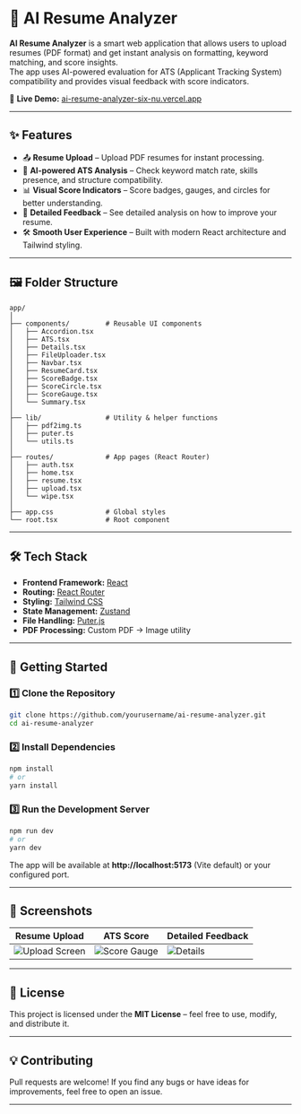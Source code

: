 # 📄 AI Resume Analyzer

**AI Resume Analyzer** is a smart web application that allows users to upload resumes (PDF format) and get instant analysis on formatting, keyword matching, and score insights.  
The app uses AI-powered evaluation for ATS (Applicant Tracking System) compatibility and provides visual feedback with score indicators.

🔗 **Live Demo:** [ai-resume-analyzer-six-nu.vercel.app](https://ai-resume-analyzer-six-nu.vercel.app/)

---

## ✨ Features

- 📤 **Resume Upload** – Upload PDF resumes for instant processing.
- 🧠 **AI-powered ATS Analysis** – Check keyword match rate, skills presence, and structure compatibility.
- 📊 **Visual Score Indicators** – Score badges, gauges, and circles for better understanding.
- 📜 **Detailed Feedback** – See detailed analysis on how to improve your resume.
- 🛠 **Smooth User Experience** – Built with modern React architecture and Tailwind styling.

---

## 🖼 Folder Structure

```
app/
│
├── components/         # Reusable UI components
│   ├── Accordion.tsx
│   ├── ATS.tsx
│   ├── Details.tsx
│   ├── FileUploader.tsx
│   ├── Navbar.tsx
│   ├── ResumeCard.tsx
│   ├── ScoreBadge.tsx
│   ├── ScoreCircle.tsx
│   ├── ScoreGauge.tsx
│   └── Summary.tsx
│
├── lib/                # Utility & helper functions
│   ├── pdf2img.ts
│   ├── puter.ts
│   └── utils.ts
│
├── routes/             # App pages (React Router)
│   ├── auth.tsx
│   ├── home.tsx
│   ├── resume.tsx
│   ├── upload.tsx
│   └── wipe.tsx
│
├── app.css             # Global styles
└── root.tsx            # Root component
```

---

## 🛠 Tech Stack

- **Frontend Framework:** [React](https://reactjs.org/)
- **Routing:** [React Router](https://reactrouter.com/)
- **Styling:** [Tailwind CSS](https://tailwindcss.com/)
- **State Management:** [Zustand](https://zustand-demo.pmnd.rs/)
- **File Handling:** [Puter.js](https://puter.com/)
- **PDF Processing:** Custom PDF → Image utility

---

## 🚀 Getting Started

### 1️⃣ Clone the Repository
```bash
git clone https://github.com/yourusername/ai-resume-analyzer.git
cd ai-resume-analyzer
```

### 2️⃣ Install Dependencies
```bash
npm install
# or
yarn install
```

### 3️⃣ Run the Development Server
```bash
npm run dev
# or
yarn dev
```

The app will be available at **http://localhost:5173** (Vite default) or your configured port.

---

## 📸 Screenshots

| Resume Upload | ATS Score | Detailed Feedback |
|---------------|-----------|-------------------|
| ![Upload Screen](https://via.placeholder.com/300x180) | ![Score Gauge](https://via.placeholder.com/300x180) | ![Details](https://via.placeholder.com/300x180) |

---

## 📜 License

This project is licensed under the **MIT License** – feel free to use, modify, and distribute it.

---

## 💡 Contributing

Pull requests are welcome! If you find any bugs or have ideas for improvements, feel free to open an issue.

---